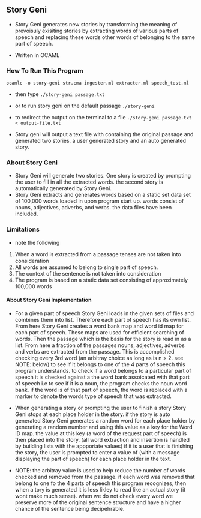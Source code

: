 ## Story Geni 
- Story Geni generates new stories by transforming the meaning of prevoisuly exisiting stories by extracting words of various parts of speech and replacing these words other words of belonging to the same part of speech. 

- Written in OCAML

### How To Run This Program 
``` ocamlc -o story-geni str.cma ingester.ml extracter.ml speech_test.ml ```
- then type 
```./story-geni passage.txt ```
- or to run story geni on the default passage 
 ```./story-geni ```
 - to redirect the output on the terminal to a file
 ```./story-geni passage.txt  < output-file.txt```
  
 - Story geni will output a text file with containing the original passage and generated two stories. a user generated story and an auto generated story. 
 
### About Story Geni 
- Story Geni will generate two stories. One story is created by prompting the user to fill in all the extracted words. the second story is automatically generated by Story Geni. 
- Story Geni extracts and generates words based on a static set data set of 100,000 words loaded in upon program start up. words consist of nouns, adjectives, adverbs, and verbs. the data files have been included. 

### Limitations
-  note the following 
  1. When a word is extracted from a passage tenses are not taken into consideration 
  2. All words are assumed to belong to single part of speech. 
  3. The context of the sentence is not taken into consideration 
  4. The program is based on a static data set consisting of approximately 100,000 words

#### About Story Geni Implementation 
- For a given part of speech Story Geni loads in the given sets of files and combines them into list. Therefore each part of speech has its own list. From here Story Geni creates a word bank map and word id map for each part of speech. These maps are used for efficient searching of words. Then the passage which is the basis for the story is read in as a list. From here a fraction of the passages nouns, adjectives, adverbs and verbs are extracted from the passage. This is accomplished checking every 3rd word (an arbitray choice as long as is n > 2. see NOTE: below) to see if it belongs to one of the 4 parts of speech this program understands. to check if a word belongs to a particular part of speech it is checked against a the word bank assoicated with that part of speech i.e to see if it is a noun, the program checks the noun word bank. if the word is of that part of speech, the word is replaced with a marker to denote the words type of speech that was extracted. 

- When generating a story or prompting the user to finish a story Story Geni stops at each place holder in the story. if the story is auto generated Story Geni generates a random word for each place holder by generating a random number and using this value as a key for the Word ID map. the value at this key (a word of the request part of speech) is then placed into the story. (all word extraction and insertion is handled by building lists with the appporiate values) if it is a user that is finishing the story, the user is prompted to enter a value of (with a message displaying the part of speech) for each place holder in the text. 

- NOTE: the arbitray value is used to help reduce the number of  words checked and removed from the passage. if each word was removed that belong to one fo the 4 parts of speech this program recognizes, then when a tory is generated it is less likley to read like an actual story (it wont make much sense). when we do not check every word we preserve more of the original sentence structure and have a higher chance of the sentence being decipehrable. 

